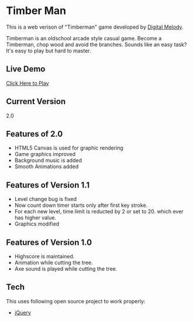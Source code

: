 Timber Man
=========
This is a web verison of "Timberman" game developed by  [Digital Melody].

Timberman is an oldschool arcade style casual game. Become a Timberman, chop wood and avoid the branches. Sounds like an easy task? It's easy to play but hard to master. 

Live Demo
---------
[Click Here to Play]

Current Version
----
2.0

Features of 2.0
-----
 - HTML5 Canvas is used for graphic rendering
 - Game graphics improved
 - Background music is added
 - Smooth Animations added
 
Features of Version 1.1
-----
 - Level change bug is fixed
 - Now count down timer starts only after first key stroke.
 - For each new level, time limit is reducted by 2 or set to 20. which ever has higher value.
 - Graphics modified


Features of Version 1.0
----------
  - Highscore is maintained.
  - Animation while cutting the tree.
  - Axe sound is played while cutting the tree.

Tech
-----------
This uses following open source project to work properly:

* [jQuery]


[Digital Melody]:http://digitalmelody.pl/
[jQuery]:http://jquery.com/
[Click Here to Play]:http://timberman.azurewebsites.net/

